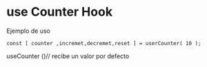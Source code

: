 # use Counter Hook
Ejemplo de uso 

```
const [ counter ,incremet,decremet,reset ] = userCounter( 10 );
```

useCounter ()// recibe un valor por defecto